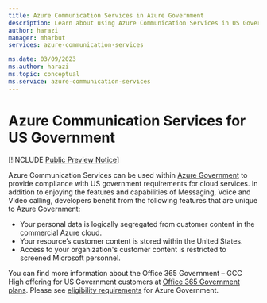 ```yaml
---
title: Azure Communication Services in Azure Government 
description: Learn about using Azure Communication Services in US Government regions
author: harazi
manager: mharbut
services: azure-communication-services

ms.date: 03/09/2023
ms.author: harazi
ms.topic: conceptual 
ms.service: azure-communication-services
---
```





# Azure Communication Services for US Government

[!INCLUDE [Public Preview Notice](../includes/public-preview-include.md)]

Azure Communication Services can be used within [Azure Government](https://azure.microsoft.com/global-infrastructure/government/) to provide compliance with US government requirements for cloud services. In addition to enjoying the features and capabilities of Messaging, Voice and Video calling, developers benefit from the following features that are unique to Azure Government:
- Your personal data is logically segregated from customer content in the commercial Azure cloud.
- Your resource’s customer content is stored within the United States.
- Access to your organization's customer content is restricted to screened Microsoft personnel. 

You can find more information about the Office 365 Government – GCC High offering for US Government customers at [Office 365 Government plans](https://products.office.com/government/compare-office-365-government-plans). Please see [eligibility requirements](https://azure.microsoft.com/global-infrastructure/government/how-to-buy/) for Azure Government. 

